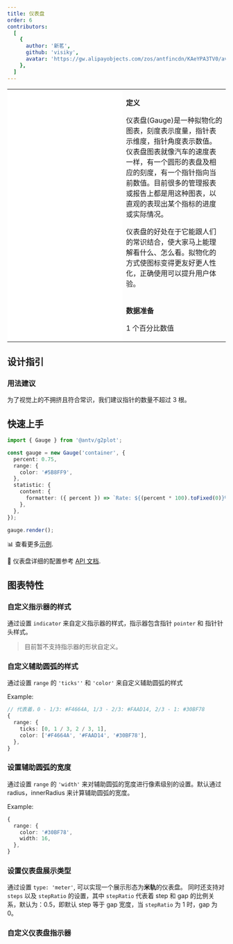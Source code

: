 ```yaml
---
title: 仪表盘
order: 6
contributors:
  [
    {
      author: '新茗',
      github: 'visiky',
      avatar: 'https://gw.alipayobjects.com/zos/antfincdn/KAeYPA3TV0/avatar.jpeg',
    },
  ]
---
```


<div class="manual-docs">

 <div data-card-type="block" data-lake-card="table" id="pLwYV" class="">
    <table class="lake-table" style="width: 100%; outline: none; border-collapse: collapse;">
      <colgroup>
        <col width="425" span="1">
        <col width="340" span="1">
      </colgroup>
      <tbody>
        <tr style="height: 33px;">
          <td colspan="1" rowspan="4" style="background:#fff">
            <playground path="progress-plots/gauge/demo/complex.ts" rid="rect0"></playground>
          </td>
          <td class="style1">
          <p><strong>定义</strong></p>
            <p><span class="lake-fontsize-12">仪表盘(Gauge)是一种拟物化的图表，刻度表示度量，指针表示维度，指针角度表示数值。仪表盘图表就像汽车的速度表一样，有一个圆形的表盘及相应的刻度，有一个指针指向当前数值。目前很多的管理报表或报告上都是用这种图表，以直观的表现出某个指标的进度或实际情况。</span></p>
            <p><span class="lake-fontsize-12">仪表盘的好处在于它能跟人们的常识结合，使大家马上能理解看什么、怎么看。拟物化的方式使图标变得更友好更人性化，正确使用可以提升用户体验。</span></p>
          </td>
        </tr>
        <tr style="height: 33px;">
          <td colspan="1">
            <p><strong>数据准备</strong></p>
            <p><span class="lake-fontsize-12">1 个百分比数值</span></p>
          </td>
        </tr>
      </tbody>
    </table>
  </div>

## 设计指引

### 用法建议

为了视觉上的不拥挤且符合常识，我们建议指针的数量不超过 3 根。

## 快速上手

<div class='sign'>

```ts
import { Gauge } from '@antv/g2plot';

const gauge = new Gauge('container', {
  percent: 0.75,
  range: {
    color: '#5B8FF9',
  },
  statistic: {
    content: {
      formatter: ({ percent }) => `Rate: ${(percent * 100).toFixed(0)}%`,
    },
  },
});

gauge.render();
```

</div>

📊 查看更多<a href="/zh/examples/progress-plots/gauge" target='blank'>示例</a>.

🎨 仪表盘详细的配置参考 [API 文档](/zh/docs/api/plots/gauge).

</div>

## 图表特性

### 自定义指示器的样式

通过设置 `indicator` 来自定义指示器的样式，指示器包含指针 `pointer` 和 指针针头样式。

> 目前暂不支持指示器的形状自定义。

<playground path="progress-plots/gauge/demo/basic.ts" rid="rect1"></playground>

### 自定义辅助圆弧的样式

通过设置 `range` 的 `'ticks''` 和 `'color'` 来自定义辅助圆弧的样式

Example:

```ts
// 代表着，0 - 1/3: #F4664A, 1/3 - 2/3: #FAAD14, 2/3 - 1: #30BF78
{
  range: {
    ticks: [0, 1 / 3, 2 / 3, 1],
    color: ['#F4664A', '#FAAD14', '#30BF78'],
  },
}
```

<playground path="progress-plots/gauge/demo/custom-color.ts" rid="rect2"></playground>

### 设置辅助圆弧的宽度

通过设置 `range` 的 `'width'` 来对辅助圆弧的宽度进行像素级别的设置。默认通过 radius，innerRadius 来计算辅助圆弧的宽度。

Example:

```ts
{
  range: {
    color: '#30BF78',
    width: 16,
  },
}
```

<playground path="progress-plots/gauge/demo/range-width.ts" rid="rect-range-width"></playground>

### 设置仪表盘展示类型

通过设置 `type: 'meter'`, 可以实现一个展示形态为**米轨**的仪表盘。
同时还支持对 `steps` 以及 `stepRatio` 的设置，其中 `stepRatio` 代表着 step 和 gap 的比例关系，默认为：0.5，即默认 step 等于 gap 宽度，当 `stepRatio` 为 1 时，gap 为 0。

<playground path="progress-plots/gauge/demo/custom-meter-step.ts" rid="rect3"></playground>

### 自定义仪表盘指示器

<playground path="progress-plots/gauge/demo/custom-indicator.ts" rid="custom-gauge-indicator"></playground>